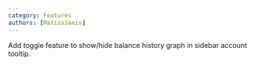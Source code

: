 ```yaml
---
category: Features
authors: [MatissJanis]
---
```


Add toggle feature to show/hide balance history graph in sidebar account tooltip.

